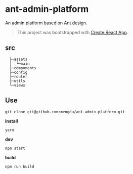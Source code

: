 # ant-admin-platform

An admin platform based on Ant design.

> This project was bootstrapped with [Create React App](https://github.com/facebookincubator/create-react-app).


## src

```ls
  ├─assets
  │  └─main
  ├─components
  ├─config
  ├─router
  ├─utils
  └─views
```


## Use

```ls
git clone git@github.com:mengdu/ant-admin-platform.git
```

**install**

```ls
yarn
```

**dev**

```ls
npm start
```

**build**

```ls
npm run build
```
